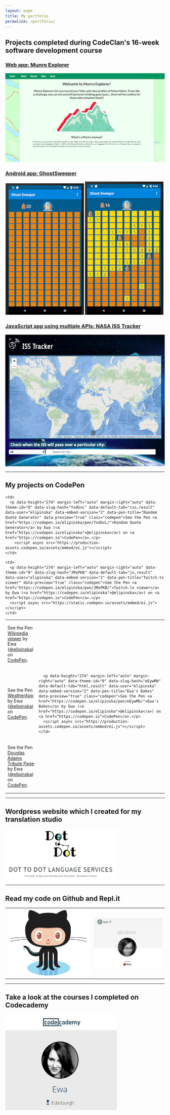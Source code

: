 ```yaml
---
layout: page
title: My portfolio
permalink: /portfolio/
---
```



<h2>Projects completed during CodeClan's 16-week software development course</h2>

<h3><a href="https://github.com/elipinska/munro-explorer-heroku" target="_blank">Web app: Munro Explorer</a></h3>
<a href="https://github.com/elipinska/munro-explorer-heroku" target="_blank">
<img border="0" alt="munro explorer" src="/assets/images/munro_explorer.png">
</a>

<h3><a href="https://github.com/elipinska/codeclan_project_2_ghost_sweeper" target="_blank">Android app: GhostSweeper</a></h3>
<a href="https://github.com/elipinska/codeclan_project_2_ghost_sweeper" target="_blank">
<img border="0" alt="ghostsweeper" src="/assets/images/ghostsweeper.png">
</a>

<h3><a href="https://github.com/elipinska/group_project_iss_tracker" target="_blank">JavaScript app using multiple APIs: NASA ISS Tracker</a></h3>
<a href="https://github.com/elipinska/group_project_iss_tracker" target="_blank">
<img border="0" alt="iss tracker" src="/assets/images/iss_tracker.png">
</a>



<hr>

<h2>My projects on CodePen</h2>

<table>

  <tr>
    <td>
      <p data-height="274" data-theme-id="0" data-slug-hash="GyyPaL" data-default-tab="js,result" data-user="elipinska" data-embed-version="2" data-pen-title="Wikipedia viewer" data-preview="true" class="codepen">See the Pen <a href="https://codepen.io/elipinska/pen/GyyPaL/">Wikipedia viewer</a> by Ewa (<a href="https://codepen.io/elipinska">@elipinska</a>) on <a href="https://codepen.io">CodePen</a>.</p>
  <script async src="https://static.codepen.io/assets/embed/ei.js"></script>
    </td>

    <td>
      <p data-height="274" margin-left="auto" margin-right="auto" data-theme-id="0" data-slug-hash="YxdGvL" data-default-tab="css,result" data-user="elipinska" data-embed-version="2" data-pen-title="Random Quote Generator" data-preview="true" class="codepen">See the Pen <a href="https://codepen.io/elipinska/pen/YxdGvL/">Random Quote Generator</a> by Ewa (<a href="https://codepen.io/elipinska">@elipinska</a>) on <a href="https://codepen.io">CodePen</a>.</p>
        <script async src="https://production-assets.codepen.io/assets/embed/ei.js"></script>
    </td>
  </tr>

  <tr>
    <td>
      <p data-height="274" margin-left="auto" margin-right="auto" data-theme-id="0" data-slug-hash="zdbQdo" data-default-tab="js,result" data-user="elipinska" data-embed-version="2" data-pen-title="WeatherApp" data-preview="true" class="codepen">See the Pen <a href="https://codepen.io/elipinska/pen/zdbQdo/">WeatherApp</a> by Ewa (<a href="https://codepen.io/elipinska">@elipinska</a>) on <a href="https://codepen.io">CodePen</a>.</p>
      <script async src="https://production-assets.codepen.io/assets/embed/ei.js"></script>
    </td>
    <td>

      <p data-height="274" margin-left="auto" margin-right="auto" data-theme-id="0" data-slug-hash="eEywMb" data-default-tab="html,result" data-user="elipinska" data-embed-version="2" data-pen-title="Ewa's Bakes" data-preview="true" class="codepen">See the Pen <a href="https://codepen.io/elipinska/pen/eEywMb/">Ewa's Bakes</a> by Ewa (<a href="https://codepen.io/elipinska">@elipinska</a>) on <a href="https://codepen.io">CodePen</a>.</p>
      <script async src="https://production-assets.codepen.io/assets/embed/ei.js"></script>
    </td>
  </tr>

  <tr>
    <td>
      <p data-height="274" margin-left="auto" margin-right="auto" data-theme-id="0" data-slug-hash="wqPrpz" data-default-tab="html" data-user="elipinska" data-embed-version="2" data-pen-title="Douglas Adams Tribute Page" data-preview="true" class="codepen">See the Pen <a href="https://codepen.io/elipinska/pen/wqPrpz/">Douglas Adams Tribute Page</a> by Ewa (<a href="https://codepen.io/elipinska">@elipinska</a>) on <a href="https://codepen.io">CodePen</a>.</p>
      <script src="https://production-assets.codepen.io/assets/embed/ei.js"></script>
    </td>

    <td>
      <p data-height="274" margin-left="auto" margin-right="auto" data-theme-id="0" data-slug-hash="JMxPKB" data-default-tab="js,result" data-user="elipinska" data-embed-version="2" data-pen-title="Twitch.tv viewer" data-preview="true" class="codepen">See the Pen <a href="https://codepen.io/elipinska/pen/JMxPKB/">Twitch.tv viewer</a> by Ewa (<a href="https://codepen.io/elipinska">@elipinska</a>) on <a href="https://codepen.io">CodePen</a>.</p>
      <script async src="https://static.codepen.io/assets/embed/ei.js"></script>
    </td>

  </tr>

</table>

<hr>

<h2>Wordpress website which I created for my translation studio</h2>
<a href="https://dottodottranslations.wordpress.com/" target="_blank">
<img border="0" alt="dottodot" src="/assets/images/dottodot.jpg" width="70%" height="70%">
</a>

<hr>

<h2>Read my code on Github and Repl.it</h2>

<table>
  <tr>
    <td>
      <a href="https://github.com/elipinska" target="_blank">
      <img id="octocat" border="0" alt="octocat" src="/assets/images/octocat.png">
      </a>
    </td>
    <td>
      <a href="https://repl.it/@elipinsk" target="_blank">
      <img border="0" alt="replit" src="/assets/images/repl.jpg">
      </a>
    </td>
  </tr>
</table>


<hr>

<h2>Take a look at the courses I completed on Codecademy</h2>
<a href="https://www.codecademy.com/EwaLipinska" target="_blank">
<img border="0" alt="codecademy" src="/assets/images/codecademy.jpg" width="70%" height="70%">
</a>
